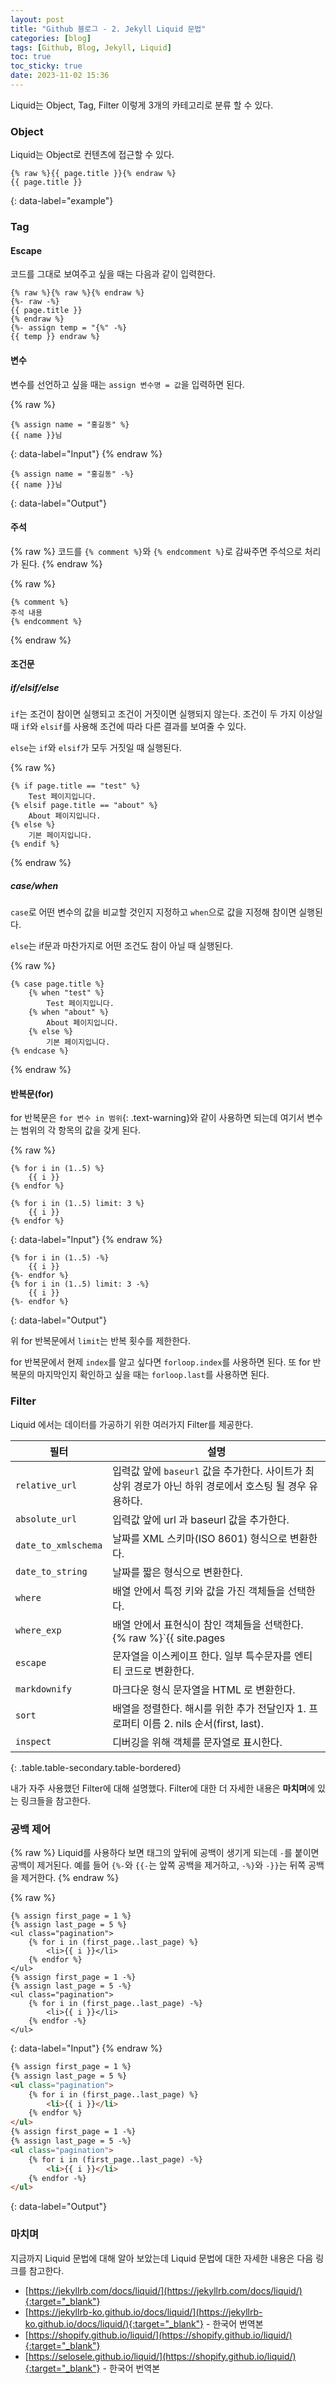 ```yaml
---
layout: post
title: "Github 블로그 - 2. Jekyll Liquid 문법"
categories: [blog]
tags: [Github, Blog, Jekyll, Liquid]
toc: true
toc_sticky: true
date: 2023-11-02 15:36
---
```


Liquid는 Object, Tag, Filter 이렇게 3개의 카테고리로 분류 할 수 있다.

### Object

Liquid는 Object로 컨텐츠에 접근할 수 있다.

```liquid
{% raw %}{{ page.title }}{% endraw %}
{{ page.title }}
```
{: data-label="example"}

### Tag

#### Escape

코드를 그대로 보여주고 싶을 때는 다음과 같이 입력한다.

```liquid
{% raw %}{% raw %}{% endraw %}
{%- raw -%}
{{ page.title }}
{% endraw %}
{%- assign temp = "{%" -%}
{{ temp }} endraw %}
```

#### 변수

변수를 선언하고 싶을 때는 `assign 변수명 = 값`을 입력하면 된다.

{% raw %}
```liquid
{% assign name = "홍길동" %}
{{ name }}님
```
{: data-label="Input"}
{% endraw %}

```liquid
{% assign name = "홍길동" -%}
{{ name }}님
```
{: data-label="Output"}

#### 주석

{% raw %}
코드를 `{% comment %}`와 `{% endcomment %}`로 감싸주면 주석으로 처리가 된다.
{% endraw %}

{% raw %}
```liquid
{% comment %}
주석 내용
{% endcomment %}
```
{% endraw %}

#### 조건문

##### if/elsif/else

`if`는 조건이 참이면 실행되고 조건이 거짓이면 실행되지 않는다. 조건이 두 가지 이상일 때 `if`와 `elsif`를 사용해 조건에 따라 다른 결과를 보여줄 수 있다.

`else`는 `if`와 `elsif`가 모두 거짓일 때 실행된다.

{% raw %}
```liquid
{% if page.title == "test" %}
	Test 페이지입니다.
{% elsif page.title == "about" %}
	About 페이지입니다.
{% else %}
	기본 페이지입니다.
{% endif %}
```
{% endraw %}

##### case/when

`case`로 어떤 변수의 값을 비교할 것인지 지정하고 `when`으로 값을 지정해 참이면 실행된다.

`else`는 if문과 마찬가지로 어떤 조건도 참이 아닐 때 실행된다.

{% raw %}
```liquid
{% case page.title %}
	{% when "test" %}
		Test 페이지입니다.
	{% when "about" %}
		About 페이지입니다.
	{% else %}
		기본 페이지입니다.
{% endcase %}
```
{% endraw %}

#### 반복문(for)

for 반복문은 `for 변수 in 범위`{: .text-warning}와 같이 사용하면 되는데 여기서 변수는 범위의 각 항목의 값을 갖게 된다.

{% raw %}
```liquid
{% for i in (1..5) %}
	{{ i }}
{% endfor %}

{% for i in (1..5) limit: 3 %}
	{{ i }}
{% endfor %}
```
{: data-label="Input"}
{% endraw %}

```
{% for i in (1..5) -%}
	{{ i }}
{%- endfor %}
{% for i in (1..5) limit: 3 -%}
	{{ i }}
{%- endfor %}
```
{: data-label="Output"}

위 for 반복문에서 `limit`는 반복 횟수를 제한한다.

for 반복문에서 현제 `index`를 알고 싶다면 `forloop.index`를 사용하면 된다. 또 for 반복문의 마지막인지 확인하고 싶을 때는 `forloop.last`를 사용하면 된다.

### Filter

Liquid 에서는 데이터를 가공하기 위한 여러가지 Filter를 제공한다.

|필터|설명|
|---|----|
|`relative_url`|입력값 앞에 `baseurl` 값을 추가한다. 사이트가 최상위 경로가 아닌 하위 경로에서 호스팅 될 경우 유용하다.
|`absolute_url`|입력값 앞에 url 과 baseurl 값을 추가한다.|
|`date_to_xmlschema`|날짜를 XML 스키마(ISO 8601) 형식으로 변환한다.|
|`date_to_string`|날짜를 짧은 형식으로 변환한다.|
|`where`|배열 안에서 특정 키와 값을 가진 객체들을 선택한다.|
|`where_exp`|배열 안에서 표현식이 참인 객체들을 선택한다.<br>{% raw %}`{{ site.pages | where_exp: "item", "item.category == 'test'" }}`{: .text-warning}{% endraw %}|
|`escape`|문자열을 이스케이프 한다. 일부 특수문자를 엔티티 코드로 변환한다.|
|`markdownify`|마크다운 형식 문자열을 HTML 로 변환한다.|
|`sort`|배열을 정렬한다. 해시를 위한 추가 전달인자 1. 프로퍼티 이름 2. nils 순서(first, last).|
|`inspect`|디버깅을 위해 객체를 문자열로 표시한다.|
{: .table.table-secondary.table-bordered}

내가 자주 사용했던 Filter에 대해 설명했다. Filter에 대한 더 자세한 내용은 **마치며**에 있는 링크들을 참고한다.

### 공백 제어

{% raw %}
Liquid를 사용하다 보면 태그의 앞뒤에 공백이 생기게 되는데 `-`를 붙이면 공백이 제거된다. 예를 들어 `{%-`와 `{{-`는 앞쪽 공백을 제거하고, `-%}`와 `-}}`는 뒤쪽 공백을 제거한다.
{% endraw %}

{% raw %}
```liquid
{% assign first_page = 1 %}
{% assign last_page = 5 %}
<ul class="pagination">
	{% for i in (first_page..last_page) %}
		<li>{{ i }}</li>
	{% endfor %}
</ul>
{% assign first_page = 1 -%}
{% assign last_page = 5 -%}
<ul class="pagination">
	{% for i in (first_page..last_page) -%}
		<li>{{ i }}</li>
	{% endfor -%}
</ul>
```
{: data-label="Input"}
{% endraw %}

```html
{% assign first_page = 1 %}
{% assign last_page = 5 %}
<ul class="pagination">
	{% for i in (first_page..last_page) %}
		<li>{{ i }}</li>
	{% endfor %}
</ul>
{% assign first_page = 1 -%}
{% assign last_page = 5 -%}
<ul class="pagination">
	{% for i in (first_page..last_page) -%}
		<li>{{ i }}</li>
	{% endfor -%}
</ul>
```
{: data-label="Output"}

### 마치며

지금까지 Liquid 문법에 대해 알아 보았는데 Liquid 문법에 대한 자세한 내용은 다음 링크를 참고한다.

* [https://jekyllrb.com/docs/liquid/](https://jekyllrb.com/docs/liquid/){:target="_blank"}
* [https://jekyllrb-ko.github.io/docs/liquid/](https://jekyllrb-ko.github.io/docs/liquid/){:target="_blank"} - 한국어 번역본
* [https://shopify.github.io/liquid/](https://shopify.github.io/liquid/){:target="_blank"}
* [https://selosele.github.io/liquid/](https://shopify.github.io/liquid/){:target="_blank"} - 한국어 번역본
